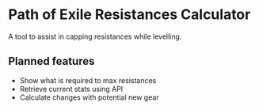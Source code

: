 # Path of Exile Resistances Calculator

A tool to assist in capping resistances while levelling.

## Planned features
* Show what is required to max resistances
* Retrieve current stats using API
* Calculate changes with potential new gear